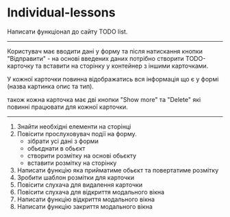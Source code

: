 # Individual-lessons

Написати функціонал до сайту TODO list.

---

Користувач має вводити дані у форму та після натискання кнопки "Відправити" - на основі введених даних потрібно створити TODO-карточку та вставити на сторінку у контейнер з іншими карточками.

У кожної карточки повинна відображатись вся інформація що є у формі (назва картинка опис та тип).

також кожна карточка має дві кнопки "Show more" та "Delete" які повинні працювати для кожної карточки.

---

1. Знайти необхідні елементи на сторінці
1. Повісити прослуховувач події на форму.
   - зібрати усі дані з форми
   - обьєднати в обьєкт
   - створити розмітку на основі обьєкту
   - вставити розмітку на сторінку
1. Написати функцію яка прийматиме обьєкт та повертатиме розмітку
1. Зробити шаблон розмітки для карточки
1. Повісити слухача для видалення карточки
1. Повісити слухача для відкриття модального вікна
1. Написати функцію відкриття модального вікна
1. Написати функцію закриття модального вікна
